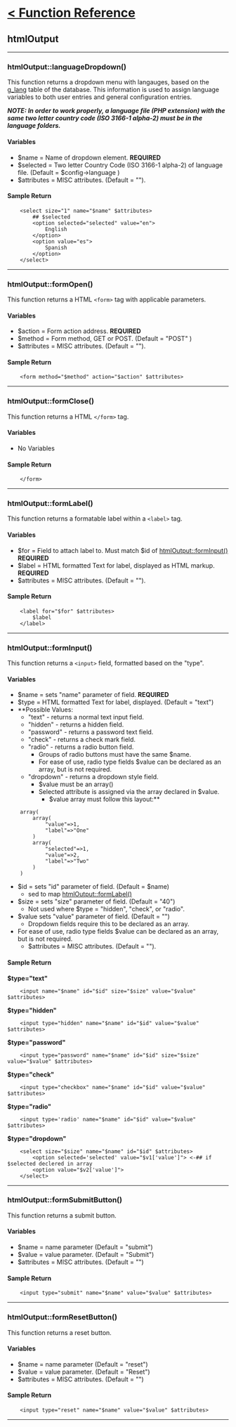 # [< Function Reference](FunctionReference.md) #
## htmlOutput ##

---

### htmlOutput::languageDropdown() ###
This function returns a dropdown menu with langauges, based on the [g\_lang](g_lang.md) table of the database. This information is used to assign language variables to both user entries and general configuration entries.

**_NOTE: In order to work properly, a language file (PHP extension) with the same two letter country code (ISO 3166-1 alpha-2) must be in the language folders._**

#### Variables ####
  * $name = Name of dropdown element. **REQUIRED**
  * $selected = Two letter Country Code (ISO 3166-1 alpha-2) of language file. (Default = $config->language )
  * $attributes = MISC attributes. (Default = "").

#### Sample Return ####
```
	<select size="1" name="$name" $attributes>
		## $selected
		<option selected="selected" value="en">
			English
		</option>
		<option value="es">
			Spanish
		</option>
	</select>
```

---

### htmlOutput::formOpen() ###
This function returns a HTML `<form>` tag with applicable parameters.

#### Variables ####
  * $action = Form action address. **REQUIRED**
  * $method = Form method, GET or POST. (Default = "POST" )
  * $attributes = MISC attributes. (Default = "").

#### Sample Return ####
```
	<form method="$method" action="$action" $attributes>
```

---

### htmlOutput::formClose() ###
This function returns a HTML `</form>` tag.

#### Variables ####
  * No Variables

#### Sample Return ####
```
	</form>
```

---

### htmlOutput::formLabel() ###
This function returns a formatable label within a `<label>` tag.

#### Variables ####
  * $for = Field to attach label to. Must match $id of [htmlOutput::formInput()](htmlOutput#htmlOutput::formInput().md) **REQUIRED**
  * $label = HTML formatted Text for label, displayed as HTML markup. **REQUIRED**
  * $attributes = MISC attributes. (Default = "").

#### Sample Return ####
```
	<label for="$for" $attributes>
		$label
	</label>
```

---

### htmlOutput::formInput() ###
This function returns a `<input>` field, formatted based on the "type".

#### Variables ####
  * $name = sets "name" parameter of field. **REQUIRED**
  * $type = HTML formatted Text for label, displayed. (Default = "text")
  * **Possible Values:
    * "text" - returns a normal text input field.
    * "hidden" - returns a hidden field.
    * "password" - returns a password text field.
    * "check" - returns a check mark field.
    * "radio" - returns a radio button field.
      * Groups of radio buttons must have the same $name.
      * For ease of use, radio type fields $value can be declared as an array, but is not required.
    * "dropdown" - returns a dropdown style field.
      * $value must be an array()
      * Selected attribute is assigned via the array declared in $value.
        * $value array must follow this layout:**

```
	array(
		array(
			"value"=>1,
			"label"=>"One"
		)
		array(
			"selected"=>1,
			"value"=>2,
			"label"=>"Two"
		)
	)
```

  * $id = sets "id" parameter of field. (Default = $name)
    * sed to map [htmlOutput::formLabel()](htmlOutput#htmlOutput::formLabel().md)
  * $size = sets "size" parameter of field. (Default = "40")
    * Not used where $type = "hidden", "check", or "radio".
  * $value sets "value" parameter of field. (Default = "")
    * Dropdown fields require this to be declared as an array.
  * For ease of use, radio type fields $value can be declared as an array, but is not required.
    * $attributes = MISC attributes. (Default = "").

#### Sample Return ####
**$type="text"**
```
	<input name="$name" id="$id" size="$size" value="$value" $attributes>
```

**$type="hidden"**
```
	<input type="hidden" name="$name" id="$id" value="$value" $attributes>
```

**$type="password"**
```
	<input type="password" name="$name" id="$id" size="$size" value="$value" $attributes>
```

**$type="check"**
```
	<input type="checkbox" name="$name" id="$id" value="$value" $attributes>
```

**$type="radio"**
```
	<input type='radio' name="$name" id="$id" value="$value" $attributes>
```

**$type="dropdown"**
```
	<select size="$size" name="$name" id="$id" $attributes>
		<option selected='selected' value="$v1['value']"> <-## if $selected declered in array
		<option value="$v2['value']">
	</select>
```

---

### htmlOutput::formSubmitButton() ###
This function returns a submit button.

#### Variables ####
  * $name = name parameter (Default = "submit")
  * $value = value parameter. (Default = "Submit")
  * $attributes = MISC attributes. (Default = "")

#### Sample Return ####
```
	<input type="submit" name="$name" value="$value" $attributes>
```

---

### htmlOutput::formResetButton() ###
This function returns a reset button.

#### Variables ####
  * $name = name parameter (Default = "reset")
  * $value = value parameter. (Default = "Reset")
  * $attributes = MISC attributes. (Default = "")

#### Sample Return ####
```
	<input type="reset" name="$name" value="$value" $attributes>
```

---
